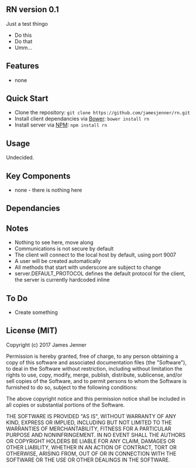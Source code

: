 ## RN version 0.1
Just a test thingo

* Do this
* Do that 
* Umm...


## Features

* none

## Quick Start

- Clone the repository: `git clone https://github.com/jamesjenner/rn.git`
- Install client dependancies via [Bower](http://bower.io): `bower install rn`
- Install server via [NPM](http://www.npmjs.org/): `npm install rn`

## Usage

Undecided.

## Key Components

* none - there is nothing here

## Dependancies

<!--
* opt `npm install opt`
* websocket `npm install websocket`
* node-uuid `npm install node-uuid`
* bcrypt/bcryptjs, use bcryptjs on windows `npm install bcryptjs`, bcrypt on linux `npm install bcrypt`
-->

## Notes

* Nothing to see here, move along
* Communications is not secure by default
* The client will connect to the local host by default, using port 9007
* A user will be created automatically
* All methods that start with underscore are subject to change
* server.DEFAULT_PROTOCOL defines the default protocol for the client, the server is currently hardcoded inline

## To Do

* Create something

## License (MIT)

Copyright (c) 2017 James Jenner

Permission is hereby granted, free of charge, to any person obtaining a copy
of this software and associated documentation files (the "Software"), to deal
in the Software without restriction, including without limitation the rights
to use, copy, modify, merge, publish, distribute, sublicense, and/or sell
copies of the Software, and to permit persons to whom the Software is
furnished to do so, subject to the following conditions:

The above copyright notice and this permission notice shall be included in all
copies or substantial portions of the Software.

THE SOFTWARE IS PROVIDED "AS IS", WITHOUT WARRANTY OF ANY KIND, EXPRESS OR
IMPLIED, INCLUDING BUT NOT LIMITED TO THE WARRANTIES OF MERCHANTABILITY,
FITNESS FOR A PARTICULAR PURPOSE AND NONINFRINGEMENT. IN NO EVENT SHALL THE
AUTHORS OR COPYRIGHT HOLDERS BE LIABLE FOR ANY CLAIM, DAMAGES OR OTHER
LIABILITY, WHETHER IN AN ACTION OF CONTRACT, TORT OR OTHERWISE, ARISING FROM,
OUT OF OR IN CONNECTION WITH THE SOFTWARE OR THE USE OR OTHER DEALINGS IN THE
SOFTWARE.